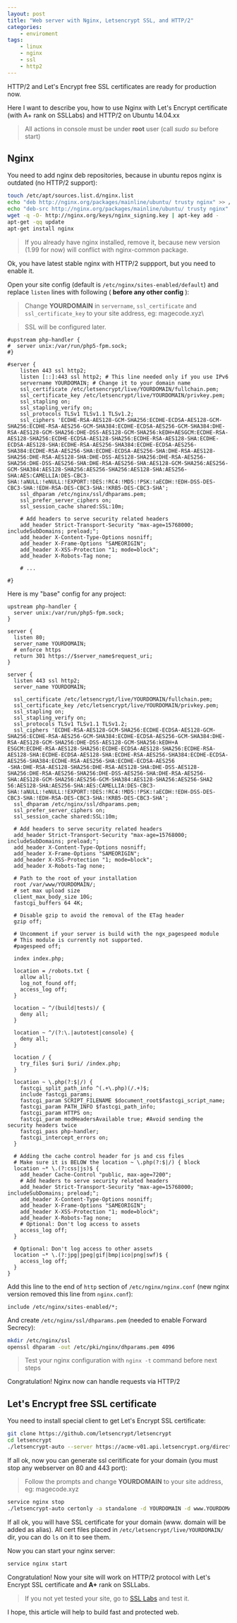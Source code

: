 ```yaml
---
layout: post
title: "Web server with Nginx, Letsencrypt SSL, and HTTP/2"
categories:
    - enviroment
tags:
    - linux
    - nginx
    - ssl
    - http2
--- 
```


HTTP/2 and Let's Encrypt free SSL certificates are ready for production now. 

Here I want to describe you, how to use Nginx with Let's Encrypt certificate (with A+ rank on SSLLabs) and HTTP/2 on Ubuntu 14.04.xx

<!--break-->

> All actions in console must be under **root** user (call _sudo su_ before start)

## Nginx

You need to add nginx deb repositories, because in ubuntu repos nginx is outdated (no HTTP/2 support):

~~~bash
touch /etc/apt/sources.list.d/nginx.list
echo "deb http://nginx.org/packages/mainline/ubuntu/ trusty nginx" >> /etc/apt/sources.list.d/nginx.list
echo "deb-src http://nginx.org/packages/mainline/ubuntu/ trusty nginx" >> /etc/apt/sources.list.d/nginx.list
wget -q -O- http://nginx.org/keys/nginx_signing.key | apt-key add -
apt-get -qq update
apt-get install nginx
~~~

> If you already have nginx installed, remove it, because new version (1.99 for now) will conflict with nginx-common package.

Ok, you have latest stable nginx with HTTP/2 suppport, but you need to enable it.

Open your site config (default is `/etc/nginx/sites-enabled/default`) and replace `listen` lines with following ( **before any other config** ):

> Change **YOURDOMAIN** in `servername`, `ssl_certificate` and `ssl_certificate_key` to your site address, eg: magecode.xyz\

> SSL will be configured later.

~~~
#upstream php-handler {
#  server unix:/var/run/php5-fpm.sock;
#}

#server {
    listen 443 ssl http2;
    listen [::]:443 ssl http2; # This line needed only if you use IPv6
    servername YOURDOMAIN; # Change it to your domain name
    ssl_certificate /etc/letsencrypt/live/YOURDOMAIN/fullchain.pem;
    ssl_certificate_key /etc/letsencrypt/live/YOURDOMAIN/privkey.pem;
    ssl_stapling on;
    ssl_stapling_verify on;
    ssl_protocols TLSv1 TLSv1.1 TLSv1.2;
    ssl_ciphers 'ECDHE-RSA-AES128-GCM-SHA256:ECDHE-ECDSA-AES128-GCM-SHA256:ECDHE-RSA-AES256-GCM-SHA384:ECDHE-ECDSA-AES256-GCM-SHA384:DHE-RSA-AES128-GCM-SHA256:DHE-DSS-AES128-GCM-SHA256:kEDH+AESGCM:ECDHE-RSA-AES128-SHA256:ECDHE-ECDSA-AES128-SHA256:ECDHE-RSA-AES128-SHA:ECDHE-ECDSA-AES128-SHA:ECDHE-RSA-AES256-SHA384:ECDHE-ECDSA-AES256-SHA384:ECDHE-RSA-AES256-SHA:ECDHE-ECDSA-AES256-SHA:DHE-RSA-AES128-SHA256:DHE-RSA-AES128-SHA:DHE-DSS-AES128-SHA256:DHE-RSA-AES256-SHA256:DHE-DSS-AES256-SHA:DHE-RSA-AES256-SHA:AES128-GCM-SHA256:AES256-GCM-SHA384:AES128-SHA256:AES256-SHA256:AES128-SHA:AES256-SHA:AES:CAMELLIA:DES-CBC3-SHA:!aNULL:!eNULL:!EXPORT:!DES:!RC4:!MD5:!PSK:!aECDH:!EDH-DSS-DES-CBC3-SHA:!EDH-RSA-DES-CBC3-SHA:!KRB5-DES-CBC3-SHA';
    ssl_dhparam /etc/nginx/ssl/dhparams.pem;
    ssl_prefer_server_ciphers on;
    ssl_session_cache shared:SSL:10m;

    # Add headers to serve security related headers
    add_header Strict-Transport-Security "max-age=15768000; includeSubDomains; preload;";
    add_header X-Content-Type-Options nosniff;
    add_header X-Frame-Options "SAMEORIGIN";
    add_header X-XSS-Protection "1; mode=block";
    add_header X-Robots-Tag none;
    
    # ...

#}
~~~

Here is my "base" config for any project:

~~~
upstream php-handler {
  server unix:/var/run/php5-fpm.sock;
}

server {
  listen 80;
  server_name YOURDOMAIN;
  # enforce https
  return 301 https://$server_name$request_uri;
}

server {
  listen 443 ssl http2;
  server_name YOURDOMAIN;

  ssl_certificate /etc/letsencrypt/live/YOURDOMAIN/fullchain.pem;
  ssl_certificate_key /etc/letsencrypt/live/YOURDOMAIN/privkey.pem;
  ssl_stapling on;
  ssl_stapling_verify on;
  ssl_protocols TLSv1 TLSv1.1 TLSv1.2;
  ssl_ciphers 'ECDHE-RSA-AES128-GCM-SHA256:ECDHE-ECDSA-AES128-GCM-SHA256:ECDHE-RSA-AES256-GCM-SHA384:ECDHE-ECDSA-AES256-GCM-SHA384:DHE-RSA-AES128-GCM-SHA256:DHE-DSS-AES128-GCM-SHA256:kEDH+A
ESGCM:ECDHE-RSA-AES128-SHA256:ECDHE-ECDSA-AES128-SHA256:ECDHE-RSA-AES128-SHA:ECDHE-ECDSA-AES128-SHA:ECDHE-RSA-AES256-SHA384:ECDHE-ECDSA-AES256-SHA384:ECDHE-RSA-AES256-SHA:ECDHE-ECDSA-AES256
-SHA:DHE-RSA-AES128-SHA256:DHE-RSA-AES128-SHA:DHE-DSS-AES128-SHA256:DHE-RSA-AES256-SHA256:DHE-DSS-AES256-SHA:DHE-RSA-AES256-SHA:AES128-GCM-SHA256:AES256-GCM-SHA384:AES128-SHA256:AES256-SHA2
56:AES128-SHA:AES256-SHA:AES:CAMELLIA:DES-CBC3-SHA:!aNULL:!eNULL:!EXPORT:!DES:!RC4:!MD5:!PSK:!aECDH:!EDH-DSS-DES-CBC3-SHA:!EDH-RSA-DES-CBC3-SHA:!KRB5-DES-CBC3-SHA';
  ssl_dhparam /etc/nginx/ssl/dhparams.pem;
  ssl_prefer_server_ciphers on;
  ssl_session_cache shared:SSL:10m;

  # Add headers to serve security related headers
  add_header Strict-Transport-Security "max-age=15768000; includeSubDomains; preload;";
  add_header X-Content-Type-Options nosniff;
  add_header X-Frame-Options "SAMEORIGIN";
  add_header X-XSS-Protection "1; mode=block";
  add_header X-Robots-Tag none;

  # Path to the root of your installation
  root /var/www/YOURDOMAIN/;
  # set max upload size
  client_max_body_size 10G;
  fastcgi_buffers 64 4K;

  # Disable gzip to avoid the removal of the ETag header
  gzip off;

  # Uncomment if your server is build with the ngx_pagespeed module
  # This module is currently not supported.
  #pagespeed off;

  index index.php;

  location = /robots.txt {
    allow all;
    log_not_found off;
    access_log off;
  }

  location ~ ^/(build|tests)/ {
    deny all;
  }

  location ~ ^/(?:\.|autotest|console) {
    deny all;
  }

  location / {
    try_files $uri $uri/ /index.php;
  }

  location ~ \.php(?:$|/) {
    fastcgi_split_path_info ^(.+\.php)(/.+)$;
    include fastcgi_params;
    fastcgi_param SCRIPT_FILENAME $document_root$fastcgi_script_name;
    fastcgi_param PATH_INFO $fastcgi_path_info;
    fastcgi_param HTTPS on;
    fastcgi_param modHeadersAvailable true; #Avoid sending the security headers twice
    fastcgi_pass php-handler;
    fastcgi_intercept_errors on;
  }

  # Adding the cache control header for js and css files
  # Make sure it is BELOW the location ~ \.php(?:$|/) { block
  location ~* \.(?:css|js)$ {
    add_header Cache-Control "public, max-age=7200";
    # Add headers to serve security related headers
    add_header Strict-Transport-Security "max-age=15768000; includeSubDomains; preload;";
    add_header X-Content-Type-Options nosniff;
    add_header X-Frame-Options "SAMEORIGIN";
    add_header X-XSS-Protection "1; mode=block";
    add_header X-Robots-Tag none;
    # Optional: Don't log access to assets
    access_log off;
  }

  # Optional: Don't log access to other assets
  location ~* \.(?:jpg|jpeg|gif|bmp|ico|png|swf)$ {
    access_log off;
  }
}

~~~

Add this line to the end of `http` section of `/etc/nginx/nginx.conf` (new nginx version removed this line from `nginx.conf`):

~~~
include /etc/nginx/sites-enabled/*;
~~~

And create `/etc/nginx/ssl/dhparams.pem` (needed to enable Forward Secrecy):

~~~bash
mkdir /etc/nginx/ssl
openssl dhparam -out /etc/pki/nginx/dhparams.pem 4096
~~~

> Test your nginx configuration with `nginx -t` command before next steps

Congratulation! Nginx now can handle requests via HTTP/2

## Let's Encrypt free SSL certificate

You need to install special client to get Let's Encrypt SSL certificate:

~~~bash
git clone https://github.com/letsencrypt/letsencrypt
cd letsencrypt
./letsencrypt-auto --server https://acme-v01.api.letsencrypt.org/directory -v --help
~~~

If all ok, now you can generate ssl ceritificate for your domain (you must stop any webserver on 80 and 443 port):

> Follow the prompts and change **YOURDOMAIN** to your site address, eg: magecode.xyz

~~~bash
service nginx stop
./letsencrypt-auto certonly -a standalone -d YOURDOMAIN -d www.YOURDOMAIN --server https://acme-v01.api.letsencrypt.org/directory --agree-dev-preview -v
~~~

If all ok, you will have SSL certificate for your domain (www. domain will be added as alias).
All cert files placed in `/etc/letsencrypt/live/YOURDOMAIN/` dir, you can do `ls` on it to see them.

Now you can start your nginx server:

~~~bash
service nginx start
~~~

Congratulation! Now your site will work on HTTP/2 protocol with Let's Encrypt SSL certificate and **A+** rank on SSLLabs.

> If you not yet tested your site, go to [SSL Labs](https://www.ssllabs.com/ssltest/analyze.html) and test it.

I hope, this article will help to build fast and protected web.
